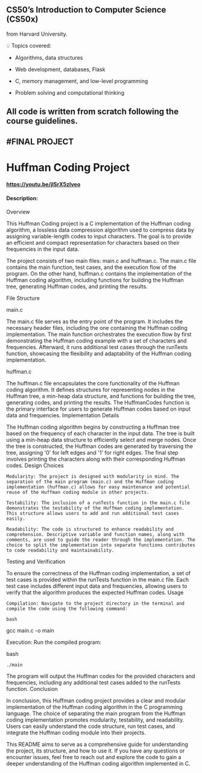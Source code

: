 ## CS50’s Introduction to Computer Science (CS50x)
from Harvard University.

💡 Topics covered:

- Algorithms, data structures

- Web development, databases, Flask

- C, memory management, and low-level programming

- Problem solving and computational thinking

All code is written from scratch following the course guidelines.
---------------------------------------------------------------------------
#FINAL PROJECT
---------------------------------------------------------------------------
# Huffman Coding Project
#### https://youtu.be/jISrX5zlveo
#### Description:
Overview

This Huffman Coding project is a C implementation of the Huffman coding algorithm, a lossless data compression algorithm used to compress data by assigning variable-length codes to input characters. The goal is to provide an efficient and compact representation for characters based on their frequencies in the input data.

The project consists of two main files: main.c and huffman.c. The main.c file contains the main function, test cases, and the execution flow of the program. On the other hand, huffman.c contains the implementation of the Huffman coding algorithm, including functions for building the Huffman tree, generating Huffman codes, and printing the results.

File Structure

main.c

The main.c file serves as the entry point of the program. It includes the necessary header files, including the one containing the Huffman coding implementation. The main function orchestrates the execution flow by first demonstrating the Huffman coding example with a set of characters and frequencies. Afterward, it runs additional test cases through the runTests function, showcasing the flexibility and adaptability of the Huffman coding implementation.

huffman.c

The huffman.c file encapsulates the core functionality of the Huffman coding algorithm. It defines structures for representing nodes in the Huffman tree, a min-heap data structure, and functions for building the tree, generating codes, and printing the results. The HuffmanCodes function is the primary interface for users to generate Huffman codes based on input data and frequencies.
Implementation Details

The Huffman coding algorithm begins by constructing a Huffman tree based on the frequency of each character in the input data. The tree is built using a min-heap data structure to efficiently select and merge nodes. Once the tree is constructed, the Huffman codes are generated by traversing the tree, assigning '0' for left edges and '1' for right edges. The final step involves printing the characters along with their corresponding Huffman codes.
Design Choices

    Modularity: The project is designed with modularity in mind. The separation of the main program (main.c) and the Huffman coding implementation (huffman.c) allows for easy maintenance and potential reuse of the Huffman coding module in other projects.

    Testability: The inclusion of a runTests function in the main.c file demonstrates the testability of the Huffman coding implementation. This structure allows users to add and run additional test cases easily.

    Readability: The code is structured to enhance readability and comprehension. Descriptive variable and function names, along with comments, are used to guide the reader through the implementation. The choice to split the implementation into separate functions contributes to code readability and maintainability.

Testing and Verification

To ensure the correctness of the Huffman coding implementation, a set of test cases is provided within the runTests function in the main.c file. Each test case includes different input data and frequencies, allowing users to verify that the algorithm produces the expected Huffman codes.
Usage

    Compilation: Navigate to the project directory in the terminal and compile the code using the following command:

    bash

gcc main.c -o main

Execution: Run the compiled program:

bash

    ./main

The program will output the Huffman codes for the provided characters and frequencies, including any additional test cases added to the runTests function.
Conclusion

In conclusion, this Huffman coding project provides a clear and modular implementation of the Huffman coding algorithm in the C programming language. The choice of separating the main program from the Huffman coding implementation promotes modularity, testability, and readability. Users can easily understand the code structure, run test cases, and integrate the Huffman coding module into their projects.

This README aims to serve as a comprehensive guide for understanding the project, its structure, and how to use it. If you have any questions or encounter issues, feel free to reach out and explore the code to gain a deeper understanding of the Huffman coding algorithm implemented in C.
